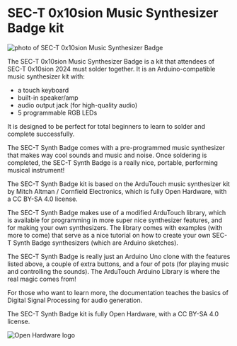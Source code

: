 # SEC-T 0x10sion Music Synthesizer Badge kit
![photo of SEC-T 0x10sion Music Synthesizer Badge](https://github.com/user-attachments/assets/5560923a-0038-4800-beb4-cfb76b8eb46d)

The SEC-T 0x10sion Music Synthesizer Badge is a kit that attendees of SEC-T 0x10sion 2024 must solder together.
It is an Arduino-compatible music synthesizer kit with:
* a touch keyboard
* built-in speaker/amp
* audio output jack (for high-quality audio)
* 5 programmable RGB LEDs

It is designed to be perfect for total beginners to learn to solder and complete successfully.

The SEC-T Synth Badge comes with a pre-programmed music synthesizer that makes way cool sounds and music and noise.
Once soldering is completed, the SEC-T Synth Badge is a really nice, portable, performing musical instrument!

The SEC-T Synth Badge kit is based on the ArduTouch music synthesizer kit by Mitch Altman / Cornfield Electronics,
which is fully Open Hardware, with a CC BY-SA 4.0 license.

The SEC-T Synth Badge makes use of a modified ArduTouch library, which is available for
programming in more super nice synthesizer features, and for making your own synthesizers.
The library comes with examples (with more to come) that serve as a nice tutorial
on how to create your own SEC-T Synth Badge synthesizers (which are Arduino sketches).

The SEC-T Synth Badge is really just an Arduino Uno clone
with the features listed above, a couple of extra buttons, and a four of pots (for playing music and controlling the sounds).
The ArduTouch Arduino Library is where the real magic comes from!

For those who want to learn more, the documentation teaches the basics of Digital Signal Processing for audio generation.

The SEC-T Synth Badge kit is fully Open Hardware, with a CC BY-SA 4.0 license.

![Open Hardware logo](https://github.com/user-attachments/assets/ffe5899f-a1be-437b-99b8-e0a93b4a2112)
